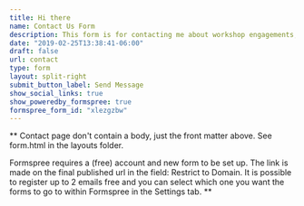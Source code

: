 ```yaml
---
title: Hi there
name: Contact Us Form
description: This form is for contacting me about workshop engagements, opportunities to work together, or teaching requests. This is NOT a form for requesting help.
date: "2019-02-25T13:38:41-06:00"
draft: false
url: contact
type: form
layout: split-right
submit_button_label: Send Message
show_social_links: true
show_poweredby_formspree: true
formspree_form_id: "xlezgzbw"
---
```


** Contact page don't contain a body, just the front matter above.
See form.html in the layouts folder.

Formspree requires a (free) account and new form to be set up. The link is made on the final published url in the field: Restrict to Domain. It is possible to register up to 2 emails free and you can select which one you want the forms to go to within Formspree in the Settings tab.
**
